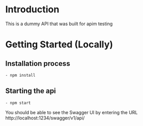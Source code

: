 # Introduction
This is a dummy API that was built for apim testing

# Getting Started (Locally)
## Installation process
```
- npm install
```

## Starting the api
```
- npm start
```

You should be able to see the Swagger UI by entering the URL http://localhost:1234/swagger/v1/api/
